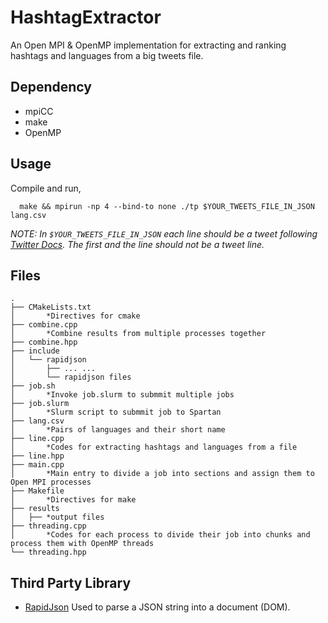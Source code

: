 # HashtagExtractor

An Open MPI & OpenMP implementation for extracting and ranking hashtags and languages from a big tweets file.

## Dependency
- mpiCC
- make
- OpenMP

## Usage

Compile and run,
```shell
  make && mpirun -np 4 --bind-to none ./tp $YOUR_TWEETS_FILE_IN_JSON lang.csv
```

_NOTE: In `$YOUR_TWEETS_FILE_IN_JSON` each line should be a tweet following [Twitter Docs](https://developer.twitter.com/en/docs/tweets/data-dictionary/overview/intro-to-tweet-json). The first and the line should not be a tweet line._

## Files
```
.
├── CMakeLists.txt
│       *Directives for cmake
├── combine.cpp
│       *Combine results from multiple processes together
├── combine.hpp
├── include
│   └── rapidjson
│       ├── ... ...
│       └── rapidjson files
├── job.sh
│       *Invoke job.slurm to submmit multiple jobs
├── job.slurm
│       *Slurm script to submmit job to Spartan
├── lang.csv
│       *Pairs of languages and their short name
├── line.cpp
│       *Codes for extracting hashtags and languages from a file
├── line.hpp
├── main.cpp
│       *Main entry to divide a job into sections and assign them to Open MPI processes
├── Makefile
│       *Directives for make
├── results
│   ├── *output files
├── threading.cpp
│       *Codes for each process to divide their job into chunks and process them with OpenMP threads
└── threading.hpp
```
## Third Party Library

- [RapidJson](https://github.com/Tencent/rapidjson)
    Used to parse a JSON string into a document (DOM).